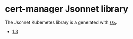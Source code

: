 # cert-manager Jsonnet library

The Jsonnet Kubernetes library is a generated with
[`k8s`](https://github.com/jsonnet-libs/k8s).

- [1.3](1.3/README.md)
